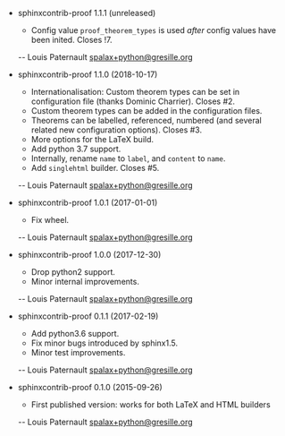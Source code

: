 * sphinxcontrib-proof 1.1.1 (unreleased)

    * Config value `proof_theorem_types` is used *after* config values have been inited. Closes !7.

    -- Louis Paternault <spalax+python@gresille.org>

* sphinxcontrib-proof 1.1.0 (2018-10-17)

    * Internationalisation: Custom theorem types can be set in configuration file (thanks Dominic Charrier). Closes #2.
    * Custom theorem types can be added in the configuration files.
    * Theorems can be labelled, referenced, numbered (and several related new configuration options). Closes #3.
    * More options for the LaTeX build.
    * Add python 3.7 support.
    * Internally, rename `name` to `label`, and `content` to `name`.
    * Add `singlehtml` builder. Closes #5.

    -- Louis Paternault <spalax+python@gresille.org>

* sphinxcontrib-proof 1.0.1 (2017-01-01)

    * Fix wheel.

    -- Louis Paternault <spalax+python@gresille.org>

* sphinxcontrib-proof 1.0.0 (2017-12-30)

    * Drop python2 support.
    * Minor internal improvements.

    -- Louis Paternault <spalax+python@gresille.org>

* sphinxcontrib-proof 0.1.1 (2017-02-19)

    * Add python3.6 support.
    * Fix minor bugs introduced by sphinx1.5.
    * Minor test improvements.

    -- Louis Paternault <spalax+python@gresille.org>

* sphinxcontrib-proof 0.1.0 (2015-09-26)

    * First published version: works for both LaTeX and HTML builders

    -- Louis Paternault <spalax+python@gresille.org>
